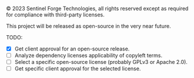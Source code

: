 © 2023 Sentinel Forge Technologies, all rights reserved except as required for compliance with third-party licenses.

This project will be released as open-source in the very near future.

TODO:
- [x] Get client approval for an open-source release.
- [ ] Analyze dependency licenses applicability of copyleft terms.
- [ ] Select a specific open-source license (probably GPLv3 or Apache 2.0).
- [ ] Get specific client approval for the selected license.
